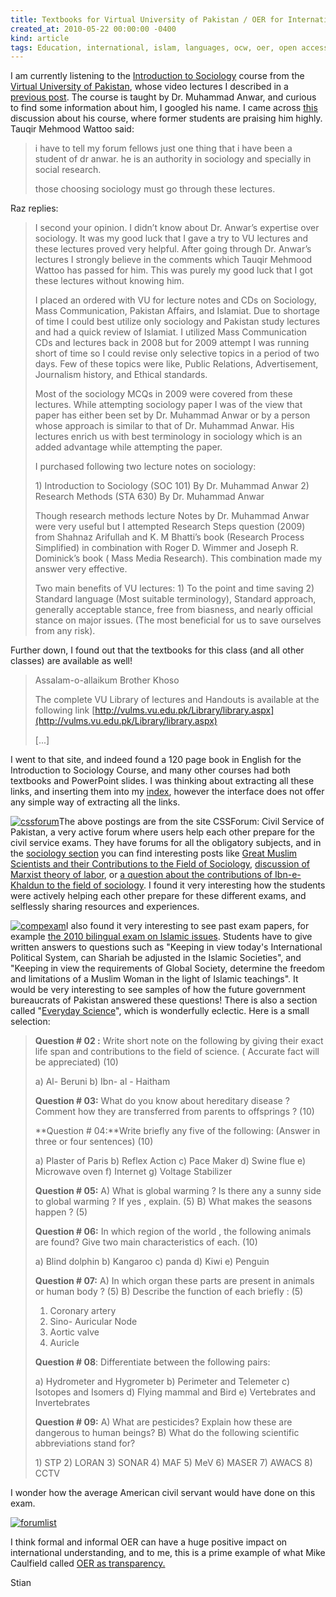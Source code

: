 ```yaml
---
title: Textbooks for Virtual University of Pakistan / OER for International Understanding
created_at: 2010-05-22 00:00:00 -0400
kind: article
tags: Education, international, islam, languages, ocw, oer, open access, open-education, p2pU, virtual university of pakistan
---
```


I am currently listening to the [Introduction to
Sociology](http://reganmian.net/vu/#SOC101) course from the [Virtual
University of Pakistan](http://vu.edu.pk), whose video lectures I
described in a [previous
post](http://reganmian.net/blog/2010/05/21/the-virtual-university-of-pakistan-has-6000-hours-of-video-lectures-on-youtube/).
The course is taught by Dr. Muhammad Anwar, and curious to find some
information about him, I googled his name. I came across
[this](http://www.cssforum.com.pk/css-optional-subjects/group-b/sociology/21098-audio-lectures-sociology-dr-muhammad-anwar.html)
discussion about his course, where former students are praising him
highly. Tauqir Mehmood Wattoo said:

> i have to tell my forum fellows just one thing that i have been a
> student of dr anwar. he is an authority in sociology and specially in
> social research.
>
> those choosing sociology must go through these lectures.

Raz replies:

> I second your opinion. I didn’t know about Dr. Anwar’s expertise over
> sociology. It was my good luck that I gave a try to VU lectures and
> these lectures proved very helpful. After going through Dr. Anwar’s
> lectures I strongly believe in the comments which Tauqir Mehmood
> Wattoo has passed for him. This was purely my good luck that I got
> these lectures without knowing him.
>
> I placed an ordered with VU for lecture notes and CDs on Sociology,
> Mass Communication, Pakistan Affairs, and Islamiat. Due to shortage of
> time I could best utilize only sociology and Pakistan study lectures
> and had a quick review of Islamiat. I utilized Mass Communication CDs
> and lectures back in 2008 but for 2009 attempt I was running short of
> time so I could revise only selective topics in a period of two days.
> Few of these topics were like, Public Relations, Advertisement,
> Journalism history, and Ethical standards.
>
> Most of the sociology MCQs in 2009 were covered from these lectures.
> While attempting sociology paper I was of the view that paper has
> either been set by Dr. Muhammad Anwar or by a person whose approach is
> similar to that of Dr. Muhammad Anwar. His lectures enrich us with
> best terminology in sociology which is an added advantage while
> attempting the paper.
>
> I purchased following two lecture notes on sociology:
>
> ​1) Introduction to Sociology (SOC 101) By Dr. Muhammad Anwar 2)
> Research Methods (STA 630) By Dr. Muhammad Anwar
>
> Though research methods lecture Notes by Dr. Muhammad Anwar were very
> useful but I attempted Research Steps question (2009) from Shahnaz
> Arifullah and K. M Bhatti’s book (Research Process Simplified) in
> combination with Roger D. Wimmer and Joseph R. Dominick’s book ( Mass
> Media Research). This combination made my answer very effective.
>
> Two main benefits of VU lectures: 1) To the point and time saving 2)
> Standard language (Most suitable terminology), Standard approach,
> generally acceptable stance, free from biasness, and nearly official
> stance on major issues. (The most beneficial for us to save ourselves
> from any risk).

Further down, I found out that the textbooks for this class (and all
other classes) are available as well!

> Assalam-o-allaikum Brother Khoso
>
> The complete VU Library of lectures and Handouts is available at the
> following link
> [http://vulms.vu.edu.pk/Library/library.aspx](http://vulms.vu.edu.pk/Library/library.aspx)
>
> [...]

I went to that site, and indeed found a 120 page book in English for the
Introduction to Sociology Course, and many other courses had both
textbooks and PowerPoint slides. I was thinking about extracting all
these links, and inserting them into my
[index](http://reganmian.net/vu), however the interface does not offer
any simple way of extracting all the links.

[![](http://reganmian.net/blog/wp-content/uploads/2010/05/cssforum.png "cssforum")](http://reganmian.net/blog/wp-content/uploads/2010/05/cssforum.png)The
above postings are from the site CSSForum: Civil Service of Pakistan, a
very active forum where users help each other prepare for the civil
service exams. They have forums for all the obligatory subjects, and in
the [sociology
section](http://www.cssforum.com.pk/css-optional-subjects/group-b/sociology/)
you can find interesting posts like [Great Muslim Scientists and their
Contributions to the Field of
Sociology](http://www.cssforum.com.pk/css-compulsory-subjects/everyday-science/29544-great-muslim-scientists-their-contributions-field-science.html),
[discussion of Marxist theory of
labor](http://www.cssforum.com.pk/css-optional-subjects/group-b/sociology/29825-karl-marx-labour-theory-help.html),
or [a question about the contributions of Ibn-e-Khaldun to the field of
sociology](http://www.cssforum.com.pk/css-optional-subjects/group-b/sociology/30426-contributions-ibn-e-khaldun.html).
I found it very interesting how the students were actively helping each
other prepare for these different exams, and selflessly sharing
resources and experiences.

[![](http://reganmian.net/blog/wp-content/uploads/2010/05/compexam1.png "compexam")](http://reganmian.net/blog/wp-content/uploads/2010/05/compexam1.png)I
also found it very interesting to see past exam papers, for example [the
2010 bilingual exam on Islamic
issues](http://www.cssforum.com.pk/css-past-papers/css-2010-past-papers/31904-islamiat-paper-2010-a.html).
Students have to give written answers to questions such as "Keeping in
view today's International Political System, can Shariah be adjusted in
the Islamic Societies", and "Keeping in view the requirements of Global
Society, determine the freedom and limitations of a Muslim Woman in the
light of Islamic teachings". It would be very interesting to see samples
of how the future government bureaucrats of Pakistan answered these
questions! There is also a section called "[Everyday
Science](http://www.cssforum.com.pk/css-past-papers/css-2010-past-papers/31866-every-day-science-paper-2010-a.html)",
which is wonderfully eclectic. Here is a small selection:

> **Question \# 02 :** Write short note on the following by giving their
> exact life span and contributions to the field of science. ( Accurate
> fact will be appreciated) (10)
>
> ​a) Al- Beruni b) Ibn- al - Haitham
>
> **Question \# 03:** What do you know about hereditary disease ?
> Comment how they are transferred from parents to offsprings ? (10)
>
> **Question \# 04:**Write briefly any five of the following: (Answer in
> three or four sentences) (10)
>
> ​a) Plaster of Paris b) Reflex Action c) Pace Maker d) Swine flue e)
> Microwave oven f) Internet g) Voltage Stabilizer
>
> **Question \# 05:** A) What is global warming ? Is there any a sunny
> side to global warming ? If yes , explain. (5) B) What makes the
> seasons happen ? (5)
>
> **Question \# 06:** In which region of the world , the following
> animals are found? Give two main characteristics of each. (10)
>
> ​a) Blind dolphin b) Kangaroo c) panda d) Kiwi e) Penguin
>
> **Question \# 07:** A) In which organ these parts are present in
> animals or human body ? (5) B) Describe the function of each briefly :
> (5)
>
> 1.  Coronary artery
> 2.  Sino- Auricular Node
> 3.  Aortic valve
> 4.  Auricle
>
> **Question \# 08**: Differentiate between the following pairs:
>
> ​a) Hydrometer and Hygrometer b) Perimeter and Telemeter c) Isotopes
> and Isomers d) Flying mammal and Bird e) Vertebrates and Invertebrates
>
> **Question \# 09:** A) What are pesticides? Explain how these are
> dangerous to human beings? B) What do the following scientific
> abbreviations stand for?
>
> ​1) STP 2) LORAN 3) SONAR 4) MAF 5) MeV 6) MASER 7) AWACS 8) CCTV

I wonder how the average American civil servant would have done on this
exam.

[![](http://reganmian.net/blog/wp-content/uploads/2010/05/forumlist1.png "forumlist")](http://reganmian.net/blog/wp-content/uploads/2010/05/forumlist1.png)

I think formal and informal OER can have a huge positive impact on
international understanding, and to me, this is a prime example of what
Mike Caulfield called [OER as
transparency.](http://mikecaulfield.com/2009/01/25/openness-as-reuse-and-openness-as-transparency/)

Stian
